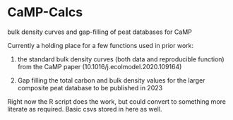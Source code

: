 # CaMP-Calcs
bulk density curves and gap-filling of peat databases for CaMP

Currently a holding place for a few functions used in prior work:

1) the standard bulk density curves (both data and reproducible function) from the CaMP paper (10.1016/j.ecolmodel.2020.109164)

2) Gap filling the total carbon and bulk density values for the larger composite peat database to be published in 2023

Right now the R script does the work, but could convert to something more literate as required.  Basic csvs stored in here as well.
